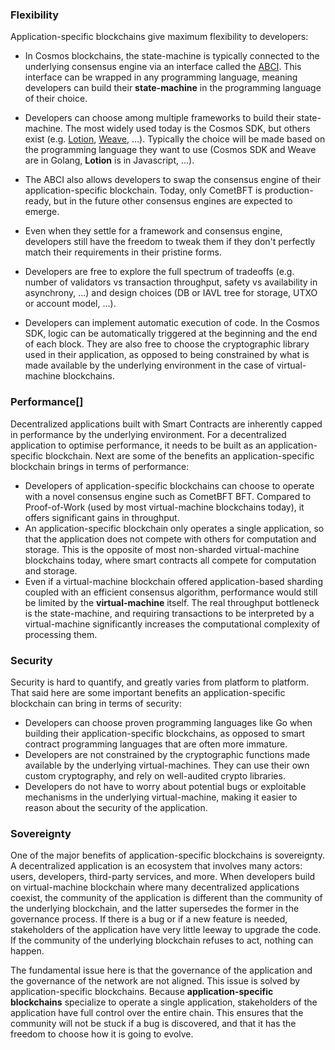 ### Flexibility

Application-specific blockchains give maximum flexibility to developers:

-   In Cosmos blockchains, the state-machine is typically connected to the underlying consensus engine via an interface called the [ABCI](https://docs.cometbft.com/v0.37/spec/abci/). This interface can be wrapped in any programming language, meaning developers can build their **state-machine** in the programming language of their choice.

-   Developers can choose among multiple frameworks to build their state-machine. The most widely used today is the Cosmos SDK, but others exist (e.g. [Lotion](https://github.com/nomic-io/lotion), [Weave](https://github.com/iov-one/weave), ...). Typically the choice will be made based on the programming language they want to use (Cosmos SDK and Weave are in Golang, **Lotion** is in Javascript, ...).

-   The ABCI also allows developers to swap the consensus engine of their application-specific blockchain. Today, only CometBFT is production-ready, but in the future other consensus engines are expected to emerge.

-   Even when they settle for a framework and consensus engine, developers still have the freedom to tweak them if they don't perfectly match their requirements in their pristine forms.

-   Developers are free to explore the full spectrum of tradeoffs (e.g. number of validators vs transaction throughput, safety vs availability in asynchrony, ...) and design choices (DB or IAVL tree for storage, UTXO or account model, ...).

-   Developers can implement automatic execution of code. In the Cosmos SDK, logic can be automatically triggered at the beginning and the end of each block. They are also free to choose the cryptographic library used in their application, as opposed to being constrained by what is made available by the underlying environment in the case of virtual-machine blockchains.



### Performance[​]

Decentralized applications built with Smart Contracts are inherently capped in performance by the underlying environment. For a decentralized application to optimise performance, it needs to be built as an application-specific blockchain. Next are some of the benefits an application-specific blockchain brings in terms of performance:

-   Developers of application-specific blockchains can choose to operate with a novel consensus engine such as CometBFT BFT. Compared to Proof-of-Work (used by most virtual-machine blockchains today), it offers significant gains in throughput.
-   An application-specific blockchain only operates a single application, so that the application does not compete with others for computation and storage. This is the opposite of most non-sharded virtual-machine blockchains today, where smart contracts all compete for computation and storage.
-   Even if a virtual-machine blockchain offered application-based sharding coupled with an efficient consensus algorithm, performance would still be limited by the **virtual-machine** itself. The real throughput bottleneck is the state-machine, and requiring transactions to be interpreted by a virtual-machine significantly increases the computational complexity of processing them.

### Security

Security is hard to quantify, and greatly varies from platform to platform. That said here are some important benefits an application-specific blockchain can bring in terms of security:

-   Developers can choose proven programming languages like Go when building their application-specific blockchains, as opposed to smart contract programming languages that are often more immature.
-   Developers are not constrained by the cryptographic functions made available by the underlying virtual-machines. They can use their own custom cryptography, and rely on well-audited crypto libraries.
-   Developers do not have to worry about potential bugs or exploitable mechanisms in the underlying virtual-machine, making it easier to reason about the security of the application.

### Sovereignty

One of the major benefits of application-specific blockchains is sovereignty. A decentralized application is an ecosystem that involves many actors: users, developers, third-party services, and more. When developers build on virtual-machine blockchain where many decentralized applications coexist, the community of the application is different than the community of the underlying blockchain, and the latter supersedes the former in the governance process. If there is a bug or if a new feature is needed, stakeholders of the application have very little leeway to upgrade the code. If the community of the underlying blockchain refuses to act, nothing can happen.

The fundamental issue here is that the governance of the application and the governance of the network are not aligned. This issue is solved by application-specific blockchains. Because **application-specific blockchains** specialize to operate a single application, stakeholders of the application have full control over the entire chain. This ensures that the community will not be stuck if a bug is discovered, and that it has the freedom to choose how it is going to evolve.